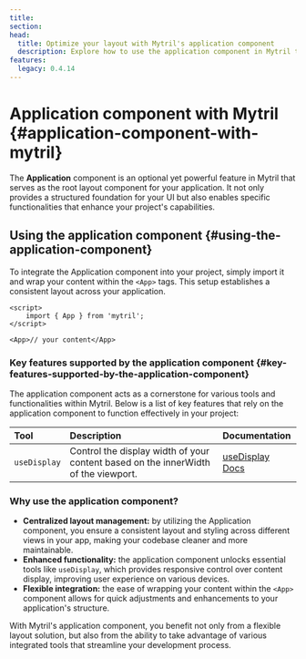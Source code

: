 ```yaml
---
title:
section:
head:
  title: Optimize your layout with Mytril's application component
  description: Explore how to use the application component in Mytril to enhance your web application's layout and functionality. Learn about key features like useDisplay and improve your development process with structured, responsive designs.
features:
  legacy: 0.4.14
---
```


# Application component with Mytril {#application-component-with-mytril}

The **Application** component is an optional yet powerful feature in Mytril that serves as the root layout component for your application. It not only provides a structured foundation for your UI but also enables specific functionalities that enhance your project's capabilities.

## Using the application component {#using-the-application-component}

To integrate the Application component into your project, simply import it and wrap your content within the `<App>` tags. This setup establishes a consistent layout across your application.

```svelte
<script>
	import { App } from 'mytril';
</script>

<App>// your content</App>
```

### Key features supported by the application component {#key-features-supported-by-the-application-component}

The application component acts as a cornerstone for various tools and functionalities within Mytril. Below is a list of key features that rely on the application component to function effectively in your project:

| Tool         | Description                                                                        | Documentation                                     |
| :----------- | :--------------------------------------------------------------------------------- | :------------------------------------------------ |
| `useDisplay` | Control the display width of your content based on the innerWidth of the viewport. | [useDisplay Docs](/mytril/docs/tools/use-display) |

### Why use the application component?

- **Centralized layout management:** by utilizing the Application component, you ensure a consistent layout and styling across different views in your app, making your codebase cleaner and more maintainable.
- **Enhanced functionality:** the application component unlocks essential tools like `useDisplay`, which provides responsive control over content display, improving user experience on various devices.
- **Flexible integration:** the ease of wrapping your content within the `<App>` component allows for quick adjustments and enhancements to your application's structure.

With Mytril's application component, you benefit not only from a flexible layout solution, but also from the ability to take advantage of various integrated tools that streamline your development process.
